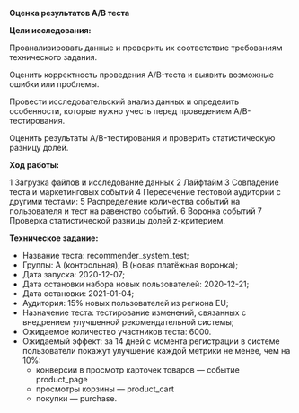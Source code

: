 __Оценка результатов А/В теста__

  __Цели исследования:__

Проанализировать данные и проверить их соответствие требованиям технического задания.

Оценить корректность проведения A/B-теста и выявить возможные ошибки или проблемы.

Провести исследовательский анализ данных и определить особенности, которые нужно учесть перед проведением A/B-тестирования.

Оценить результаты A/B-тестирования и проверить статистическую разницу долей.

  __Ход работы:__
  
  1 Загрузка файлов и исследование данных
  2 Лайфтайм
  3 Совпадение теста и маркетинговых событий
  4 Пересечение тестовой аудитории с другими тестами:
  5 Распределение количества событий на пользователя и тест на равенство событий.
  6 Воронка событий
  7 Проверка статистической разницы долей z-критерием.


__Техническое задание:__

- Название теста: recommender_system_test;
- Группы: А (контрольная), B (новая платёжная воронка);
- Дата запуска: 2020-12-07;
- Дата остановки набора новых пользователей: 2020-12-21;
- Дата остановки: 2021-01-04;
- Аудитория: 15% новых пользователей из региона EU;
- Назначение теста: тестирование изменений, связанных с внедрением улучшенной рекомендательной системы;
- Ожидаемое количество участников теста: 6000.
- Ожидаемый эффект: за 14 дней с момента регистрации в системе пользователи покажут улучшение каждой метрики не менее, чем на 10%:
  - конверсии в просмотр карточек товаров — событие product_page
  - просмотры корзины — product_cart
  - покупки — purchase.

